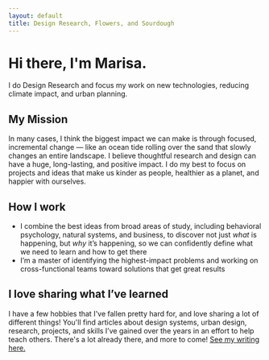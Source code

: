 ```yaml
---
layout: default
title: Design Research, Flowers, and Sourdough
---
```


# Hi there, I'm Marisa.

I do Design Research and focus my work on new technologies, reducing climate impact, and urban planning. 

## My Mission

In many cases, I think the biggest impact we can make is through focused, incremental change — like an ocean tide rolling over the sand that slowly changes an entire landscape. I believe thoughtful research and design can have a huge, long-lasting, and  positive impact. I do my best to focus on projects and ideas that make us kinder as people, healthier as a planet, and happier with ourselves.

## How I work

- I combine the best ideas from broad areas of study, including behavioral psychology, natural systems, and business, to discover not just _what_ is happening, but _why_ it’s happening, so we can confidently define what we need to learn and how to get there
- I’m a master of identifying the highest-impact problems and working on cross-functional teams toward solutions that get great results

## I love sharing what I’ve learned

I have a few hobbies that I've fallen pretty hard for, and love sharing a lot of different things! You'll find articles about design systems, urban design, research, projects, and skills I’ve gained over the years in an effort to help teach others. There's a lot already there, and more to come! [See my writing here.](/articles)
